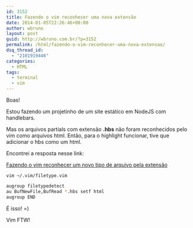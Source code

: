 ```yaml
---
id: 3152
title: Fazendo o vim reconhecer uma nova extensão
date: 2014-01-05T22:26:46+00:00
author: wbruno
layout: post
guid: http://wbruno.com.br/?p=3152
permalink: /html/fazendo-o-vim-reconhecer-uma-nova-extensao/
dsq_thread_id:
  - "2101919446"
categories:
  - HTML
tags:
  - terminal
  - vim
---
```

Boas!

Estou fazendo um projetinho de um site estático em NodeJS com handlebars.

Mas os arquivos partials com extensão **.hbs** não foram reconhecidos pelo vim como arquivos html. Então, para o highlight funcionar, tive que adicionar o hbs como um html.

Encontrei a resposta nesse link:

<a href="http://vim-anotacoes.blogspot.com.br/2009/04/adicionando-um-novo-tipo-de-arquivo.html" rel="nofollow">Fazendo o vim reconhecer um novo tipo de arquivo pela extensão</a>

`vim ~/.vim/filetype.vim `

``` bash
augroup filetypedetect
au BufNewFile,BufRead *.hbs setf html
augroup END
```

É isso! =)

Vim FTW!
